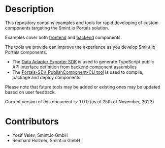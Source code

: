 Description
===========

This repository contains examples and tools for rapid developing of custom components targeting the Smint.io Portals solution.

Examples cover both [frontend](Examples/Frontend/) and [backend](Examples/Backend/) components.

The tools we provide can improve the experience as you develop Smint.io Portals components.

- The [Data Adapter Exporter SDK](https://github.com/smintio/Portals-Components-SDK/tree/main/Examples/Backend/#user-content-data-adapter-public-api-interfaces) is used to generate TypeScript public API interface definition from backend component assemblies
- The [Portals-SDK-PublishComponent-CLI tool](Tools/Portals-SDK-PublishComponent-CLI/Release/) is used to compile, package and deploy components

Please note that future tools may be added or existing ones may be updated based on user feedback.

Current version of this document is: 1.0.0 (as of 25th of November, 2022)

Contributors
============

- Yosif Velev, Smint.io GmbH
- Reinhard Holzner, Smint.io GmbH